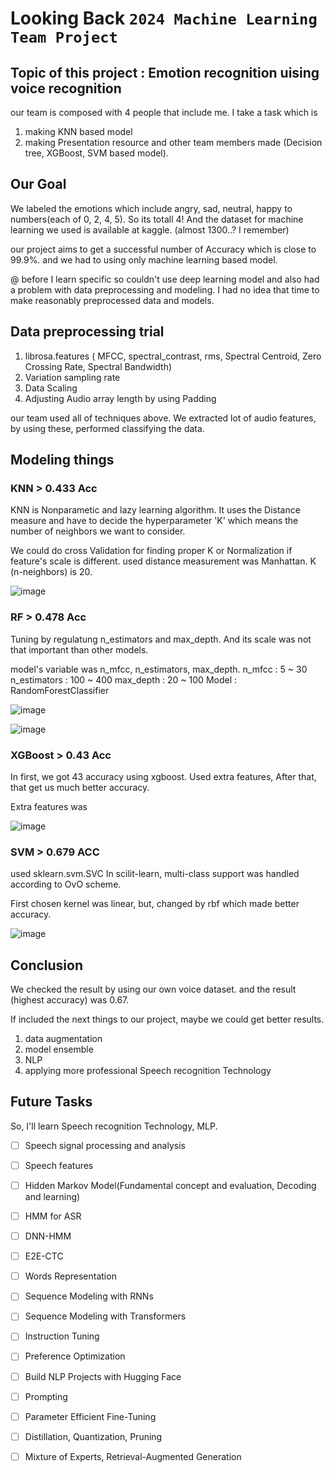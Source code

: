# Looking Back `2024 Machine Learning Team Project`

## Topic of this project :  Emotion recognition uising voice recognition
our team is composed with 4 people that include me.
I take a task which is 
1. making KNN based model
2. making Presentation resource
and other team members made (Decision tree, XGBoost, SVM based model).

## Our Goal
We labeled the emotions which include angry, sad, neutral, happy to numbers(each of 0, 2, 4, 5). So its totall 4!
And the dataset for machine learning we used is available at kaggle. (almost 1300..? I remember)

our project aims to get a successful number of Accuracy which is close to 99.9%.
and we had to using only machine learning based model.

@ before I learn specific
so couldn't use deep learning model and also had a problem with data preprocessing and modeling.
I had no idea that time to make reasonably preprocessed data and models.

## Data preprocessing trial
1. librosa.features ( MFCC, spectral_contrast, rms, Spectral Centroid, Zero Crossing Rate, Spectral Bandwidth)
2. Variation sampling rate
3. Data Scaling
4. Adjusting Audio array length by using Padding

our team used all of techniques above.
We extracted lot of audio features, by using these, performed classifying the data.

## Modeling things

### KNN > 0.433 Acc
KNN is Nonparametic and lazy learning algorithm.
It uses the Distance measure and have to decide the hyperparameter 'K' which means the number of neighbors we want to consider.

We could do cross Validation for finding proper K or Normalization if feature's scale is different.
used distance measurement was Manhattan.
K (n-neighbors) is 20.

![image](https://github.com/user-attachments/assets/2dc3620e-93bb-4d90-9c72-b3b711e19b36)

### RF > 0.478 Acc
Tuning by regulatung n_estimators and max_depth.
And its scale was not that important than other models.

model's variable was n_mfcc, n_estimators, max_depth.
n_mfcc : 5 ~ 30
n_estimators : 100 ~ 400
max_depth : 20 ~ 100
Model : RandomForestClassifier

![image](https://github.com/user-attachments/assets/b36b08f4-9c39-4cc0-9af4-40bec97338d9)

![image](https://github.com/user-attachments/assets/0c96211e-3f26-40cb-b402-e72f20c01fc7)

### XGBoost > 0.43 Acc
In first, we got 43 accuracy using xgboost.
Used extra features, After that, that get us much better accuracy.

Extra features was

![image](https://github.com/user-attachments/assets/7ffa47ea-7963-4919-bf49-c83564f2f761)

### SVM > 0.679 ACC
used sklearn.svm.SVC
In scilit-learn, multi-class support was handled according to OvO scheme.

First chosen kernel was linear, but, changed by rbf which made better accuracy.

![image](https://github.com/user-attachments/assets/67f1ddcc-1272-4428-9fc9-fbb741faff89)

## Conclusion
We checked the result by using our own voice dataset.
and the result (highest accuracy) was 0.67.

If included the next things to our project, maybe we could get better results.

1. data augmentation
2. model ensemble
3. NLP
4. applying more professional Speech recognition Technology

## Future Tasks
So, I'll learn Speech recognition Technology, MLP. 

- [ ]  Speech signal processing and analysis
- [ ]  Speech features
- [ ]  Hidden Markov Model(Fundamental concept and evaluation, Decoding and learning)
- [ ]  HMM for ASR
- [ ]  DNN-HMM
- [ ]  E2E-CTC

- [ ]  Words Representation
- [ ]  Sequence Modeling with RNNs
- [ ]  Sequence Modeling with Transformers
- [ ]  Instruction Tuning
- [ ]  Preference Optimization
- [ ]  Build NLP Projects with Hugging Face
- [ ]  Prompting
- [ ]  Parameter Efficient Fine-Tuning
- [ ]  Distillation, Quantization, Pruning
- [ ]  Mixture of Experts, Retrieval-Augmented Generation
